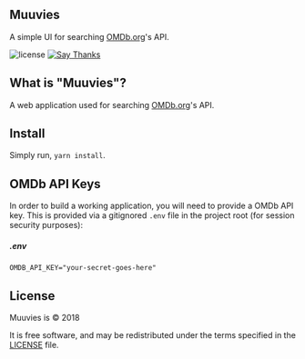## Muuvies

A simple UI for searching [OMDb.org](http://omdbapi.com)'s API.

![license](https://img.shields.io/apm/l/vim-mode.svg)
[![Say Thanks](https://img.shields.io/badge/say-thanks-ff69b4.svg)](https://saythanks.io/to/NicholasAdamou)

What is "Muuvies"?
-------

A web application used for searching [OMDb.org](http://omdbapi.com)'s API.

Install
-------

Simply run, `yarn install`.

OMDb API Keys
-------

In order to build a working application, you will need to provide a OMDb API key. This is provided via a gitignored `.env` file in the project root (for session security purposes):

##### .env

```
OMDB_API_KEY="your-secret-goes-here"
```

License
-------

Muuvies is © 2018

It is free software, and may be redistributed under the terms specified in the [LICENSE] file.

[LICENSE]: LICENSE